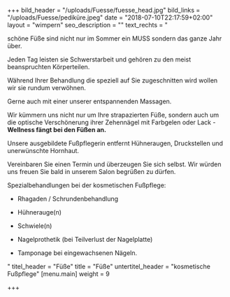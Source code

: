 +++
bild_header = "/uploads/Fuesse/fuesse_head.jpg"
bild_links = "/uploads/Fuesse/pediküre.jpeg"
date = "2018-07-10T22:17:59+02:00"
layout = "wimpern"
seo_description = ""
text_rechts = "<p>schöne Füße sind nicht nur im Sommer ein MUSS sondern das ganze Jahr über.</p><p>Jeden Tag leisten sie Schwerstarbeit und gehören zu den meist beanspruchten Körperteilen.</p><p>Während Ihrer Behandlung die speziell auf Sie zugeschnitten wird wollen wir sie rundum verwöhnen.</p><p>Gerne auch mit einer unserer entspannenden Massagen.</p><p>Wir kümmern uns nicht nur um Ihre strapazierten Füße, sondern auch um die optische Verschönerung ihrer Zehennägel mit Farbgelen oder Lack - <strong>Wellness fängt bei den Füßen an.</strong></p><p>Unsere ausgebildete Fußpflegerin entfernt Hühneraugen, Druckstellen und unerwünschte Hornhaut.</p><p>Vereinbaren Sie einen Termin und überzeugen Sie sich selbst. Wir würden uns freuen Sie bald in unserem Salon begrüßen zu dürfen.</p><p>Spezialbehandlungen bei der kosmetischen Fußpflege:</p><ul><li><p>Rhagaden / Schrundenbehandlung</p></li><li><p>Hühnerauge(n)</p></li><li><p>Schwiele(n)</p></li><li><p>Nagelprothetik (bei Teilverlust der Nagelplatte)</p></li><li><p>Tamponage bei eingewachsenen Nägeln.</p></li></ul>"
titel_header = "Füße"
title = "Füße"
untertitel_header = "kosmetische Fußpflege"
[menu.main]
weight = 9

+++
